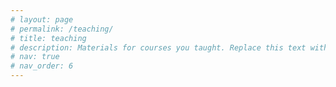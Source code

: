 ```yaml
---
# layout: page
# permalink: /teaching/
# title: teaching
# description: Materials for courses you taught. Replace this text with your description.
# nav: true
# nav_order: 6
---
```


<!-- For now, this page is assumed to be a static description of your courses. You can convert it to a collection similar to `_projects/` so that you can have a dedicated page for each course.

Organize your courses by years, topics, or universities, however you like! -->
